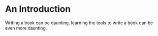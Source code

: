 # An Introduction

Writing a book can be daunting, learning the tools to write a book can be even more daunting. 
